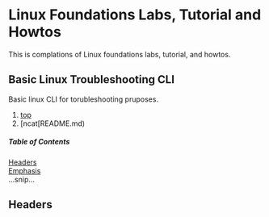 # Linux Foundations Labs, Tutorial and Howtos
This is complations of Linux foundations labs, tutorial, and howtos.

## Basic Linux Troubleshooting CLI
Basic linux CLI for torubleshooting pruposes.
1. [top](https://github.com/izenolab01/Linux/wiki/top)
2. [ncat[README.md)
##### Table of Contents  
[Headers](#headers)  
[Emphasis](#emphasis)  
...snip...    
<a name="headers"/>
## Headers

